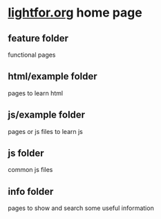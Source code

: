 # [lightfor.org](http://lightfor.org) home page
## feature folder
functional pages  
## html/example folder
pages to learn html  
## js/example folder
pages or js files to learn js  
## js folder
common js files
## info folder
pages to show and search some useful information  